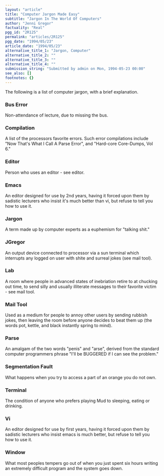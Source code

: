 ```yaml
---
layout: "article"
title: "Computer Jargon Made Easy"
subtitle: "Jargon In The World Of Computers"
author: "Jenni Gregor"
factuality: "Real"
pgg_id: "2R125"
permalink: "articles/2R125"
pgg_date: "1994/05/23"
article_date: "1994/05/23"
alternative_title_1: "Jargon, Computer"
alternative_title_2: ""
alternative_title_3: ""
alternative_title_4: ""
submission_string: "Submitted by admin on Mon, 1994-05-23 00:00"
see_also: []
footnotes: {}
---
```

<div>
<p>The following is a list of computer jargon, with a brief explanation.</p>
<h3>Bus Error</h3>
<p>Non-attendance of lecture, due to missing the bus.</p>
<h3>Compilation</h3>
<p>A list of the processors favorite errors. Such error compilations include "Now That's What I Call A Parse Error", and "Hard-core Core-Dumps, Vol 6."</p>
<h3>Editor</h3>
<p>Person who uses an editor - see editor.</p>
<h3>Emacs</h3>
<p>An editor designed for use by 2nd years, having it forced upon them by sadistic lecturers who insist it's much better than vi, but refuse to tell you how to use it.</p>
<h3>Jargon</h3>
<p>A term made up by computer experts as a euphemism for "talking shit."</p>
<h3>JGregor</h3>
<p>An output device connected to processor via a sun terminal which interrupts any logged on user with shite and surreal jokes (see mail tool).</p>
<h3>Lab</h3>
<p>A room where people in advanced states of inebriation retire to at chucking out time, to send silly and usually illiterate messages to their favorite victim - see mail tool.</p>
<h3>Mail Tool</h3>
<p>Used as a medium for people to annoy other users by sending rubbish jokes, then leaving the room before anyone decides to beat them up (the words pot, kettle, and black instantly spring to mind).</p>
<h3>Parse</h3>
<p>An amalgam of the two words "penis" and "arse", derived from the standard computer programmers phrase "I'll be BUGGERED if I can see the problem."</p>
<h3>Segmentation Fault</h3>
<p>What happens when you try to access a part of an orange you do not own.</p>
<h3>Terminal</h3>
<p>The condition of anyone who prefers playing Mud to sleeping, eating or drinking.</p>
<h3>Vi</h3>
<p>An editor designed for use by first years, having it forced upon them by sadistic lecturers who insist emacs is much better, but refuse to tell you how to use it.</p>
<h3>Window</h3>
<p>What most peoples tempers go out of when you just spent six hours writing an extremely difficult program and the system goes down. <!--Amazon_CLS_IM_END--></p>
</div>

